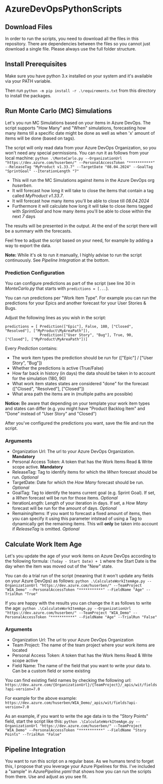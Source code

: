 # AzureDevOpsPythonScripts

## Download Files
In order to run the scripts, you need to download all the files in this repository. There are dependencies between the files so you cannot just download a single file. Please always use the full folder structure.

## Install Prerequisites
Make sure you have python 3.x installed on your system and it's available via your PATH variable.

Then run `python -m pip install -r .\requirements.txt` from this directory to install the packages.

## Run Monte Carlo (MC) Simulations
Let's you run MC Simulations based on your items in Azure DevOps.
The script supports "How Many" and "When" simulations, forecasting how many items till a specific date might be done as well as when 'x' amount of items will be done (based on tags).

The script will only read data from your Azure DevOps Organization, so you won't need any special permissions.
You can run it as follows from your local machine:
`python .\MonteCarlo.py --OrganizationUrl "https://dev.azure.com/huserben/" --PersonalAccessToken "***********" --ReleaseTag "MyProduct v1.33.7" --TargetDate "08.04.2024" --GoalTag "SprintGoal" --IterationLength "7"`

- This will run the MC Simulations against items in the Azure DevOps org *huserben*.
- It will forecast how long it will take to close the items that contain a tag called *MyProduct v1.33.7*.
- It will forecast how many items you'll be able to close till *08.04.2024*
- Furthermore it will calculate how long it will take to close items tagged with *SprintGoal* and how many items you'll be able to close within the next *7* days

The results will be presented in the output. At the end of the script there will be a summary with the forecasts.

Feel free to adjust the script based on your need, for example by adding a way to export the data.

**Note:** While it's ok to run it manually, I highly advise to run the script continuously. See *Pipeline Integration* at the bottom.

### Prediction Configuration
You can configure predictions as part of the script (see line 30 in *MonteCarlo.py* that starts with `predictions = [...`).

You can run predictions per "Work Item Type". For example you can run the predictions for your Epics and another forecast for your User Stories & Bugs.

Adjust the following lines as you wish in the script:

```
predictions = [ Prediction(["Epic"], False, 180, ["Closed", "Resolved"], ["MyProduct\MyAreaPath"]),
                Prediction(["User Story", "Bug"], True, 90, ["Closed"], ["MyProduct\MyAreaPath"])]
```

Every *Prediction* contains:
- The work item types the prediction should be run for (["Epic"] / ["User Story", "Bug"])
- Whether the predictions is active (True/False)
- How far back in history (in days) the data should be taken in to account for the simulation (180, 90)
- What work item states states are considered "done" for the forecast (["Closed", "Resolved"], ["Closed"])
- What area path the items are in (multiple paths are possible)

**Notice:** Be aware that depending on your template your work item types and states can differ (e.g. you might have "Product Backlog Item" and "Done" instead of "User Story" and "Closed")

After you've configured the predictions you want, save the file and run the script.

### Arguments
- Organization Url: The url to your Azure DevOps Organization. **Mandatory**
- Personal Access Token: A token that has the Work Items Read & Write scope active. **Mandatory**
- ReleaseTag: Tag to identify items for which the *When* forecast should be run. *Optional*
- TargetDate: Date for which the *How Many* forecast should be run. *Optional*
- GoalTag: Tag to identify the teams current goal (e.g. Sprint Goal). If set, a *When* forecast will be run for those items. *Optional*
- IterationLength: Length of your iteration in days. If set, a *How Many* forecast will be run for the amount of days. *Optional*
- RemainingItems: If you want to forecast a fixed amount of items, then you can specify it using this parameter intstead of using a Tag to dynamically get the remaining items. This will **only** be taken into account if *ReleaseTag* is omitted. *Optional*

## Calculate Work Item Age
Let's you update the age of your work items on Azure DevOps according to the following formula: `(Today - Start Date) + 1`
where the Start Date is the day when the item was moved out of the "New" state.

You can do a trial run of the script (meaning that it won't update any fields on your Azure DevOps) as follows:
`python .\CalculateWorkItemAge.py --OrganizationUrl "https://dev.azure.com/huserben/" --TeamProject "WIA_Demo" --PersonalAccessToken "***********" --FieldName "Age" --TrialRun "True"`

If you are happy with the results you can change the it as follows to write the age:
`python .\CalculateWorkItemAge.py --OrganizationUrl "https://dev.azure.com/huserben/" --TeamProject "WIA_Demo" --PersonalAccessToken "***********" --FieldName "Age" --TrialRun "False"`

### Arguments
- Organization Url: The url to your Azure DevOps Organization
- Team Project: The name of the team project where your work items are located
- Personal Access Token: A token that has the Work Items Read & Write scope active
- Field Name: The name of the field that you want to write your data to. Can be a custom field or some existing

You can find existing field names by checking the following url: `https://dev.azure.com/{OrganizationUrl}/{TeamProject}/_apis/wit/fields?api-version=7.0`

For example for the above example: `https://dev.azure.com/huserben/WIA_Demo/_apis/wit/fields?api-version=7.0`

As an example, if you want to write the age data in to the "Story Points" field, start the script like this:
`python .\CalculateWorkItemAge.py --OrganizationUrl "https://dev.azure.com/huserben/" --TeamProject "WIA_Demo" --PersonalAccessToken "***********" --FieldName "Story Points" --TrialRun "False"`

## Pipeline Integration
You want to run this script on a regular base. As we humans tend to forget this, I propose that you leverage your Azure Pipelines for this. I've included a "sample" in *AzurePipeline.yaml* that shows how you can run the scripts from there.
Use and adjust as you see fit.
